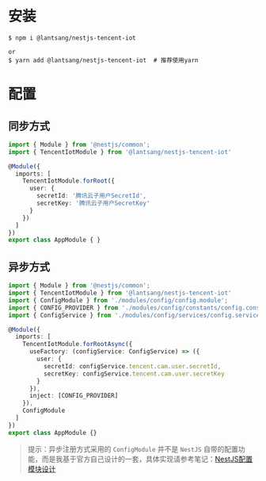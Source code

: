 # 安装

``` shell
$ npm i @lantsang/nestjs-tencent-iot

or
$ yarn add @lantsang/nestjs-tencent-iot  # 推荐使用yarn
```

# 配置

## 同步方式

``` typescript
import { Module } from '@nestjs/common';
import { TencentIotModule } from '@lantsang/nestjs-tencent-iot'

@Module({
  imports: [
    TencentIotModule.forRoot({
      user: {
        secretId: '腾讯云子用户SecretId',
        secretKey: '腾讯云子用户SecretKey'
      }
    })
  ]
})
export class AppModule { }
```

## 异步方式

``` typescript
import { Module } from '@nestjs/common';
import { TencentIotModule } from '@lantsang/nestjs-tencent-iot'
import { ConfigModule } from './modules/config/config.module';
import { CONFIG_PROVIDER } from './modules/config/constants/config.constant';
import { ConfigService } from './modules/config/services/config.service';

@Module({
  imports: [
    TencentIotModule.forRootAsync({
      useFactory: (configService: ConfigService) => ({
        user: {
          secretId: configService.tencent.cam.user.secretId,
          secretKey: configService.tencent.cam.user.secretKey
        }
      }),
      inject: [CONFIG_PROVIDER]
    }),
    ConfigModule
  ]
})
export class AppModule {}
```

> 提示：异步注册方式采用的 `ConfigModule` 并不是 `NestJS` 自带的配置功能，而是我基于官方自己设计的一套，具体实现请参考笔记：[NestJS配置模块设计](https://github.com/IricBing/note/blob/master/NodeJS/NestJS/%E7%A8%8B%E5%BA%8F%E8%AE%BE%E8%AE%A1/%E9%85%8D%E7%BD%AE%E6%A8%A1%E5%9D%97%E8%AE%BE%E8%AE%A1/README.md)
